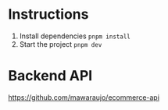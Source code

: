# Instructions
1. Install dependencies ```pnpm install```
2. Start the project ```pnpm dev```

# Backend API
https://github.com/mawaraujo/ecommerce-api
